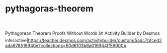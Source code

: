 # pythagoras-theorem<br><br>

Pythagorean Theorem Proofs Without Words â¢ Activity Builder by Desmos<br>interactive|https://teacher.desmos.com/activitybuilder/custom/5adc7bfced2ada678516940e?collections=60d6103b6a016944ff56000b<br><br>
